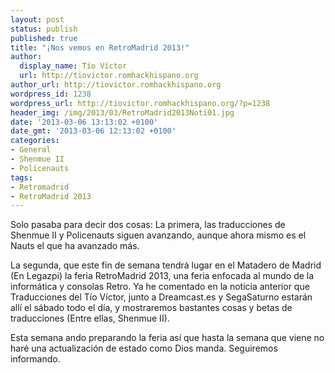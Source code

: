 ```yaml
---
layout: post
status: publish
published: true
title: "¡Nos vemos en RetroMadrid 2013!"
author:
  display_name: Tío Víctor
  url: http://tiovictor.romhackhispano.org
author_url: http://tiovictor.romhackhispano.org
wordpress_id: 1238
wordpress_url: http://tiovictor.romhackhispano.org/?p=1238
header_img: /img/2013/03/RetroMadrid2013Noti01.jpg
date: '2013-03-06 13:13:02 +0100'
date_gmt: '2013-03-06 12:13:02 +0100'
categories:
- General
- Shenmue II
- Policenauts
tags:
- Retromadrid
- RetroMadrid 2013
---
```

Solo pasaba para decir dos cosas: La primera, las traducciones de Shenmue II 
y Policenauts siguen avanzando, aunque ahora mismo es el Nauts el que ha avanzado 
más.

La segunda, que este fin de semana tendrá lugar en el Matadero de Madrid (En Legazpi) 
la feria RetroMadrid 2013, una feria enfocada al mundo de la informática y consolas 
Retro. Ya he comentado en la noticia anterior que Traducciones del Tío Víctor, junto 
a Dreamcast.es y SegaSaturno estarán allí el sábado todo el día, y mostraremos bastantes 
cosas y betas de traducciones (Entre ellas, Shenmue II).

Esta semana ando preparando la feria así que hasta la semana que viene no haré una 
actualización de estado como Dios manda. Seguiremos informando.
